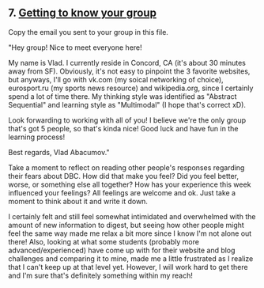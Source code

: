 ## 7. [Getting to know your group](7_get_to_know_your_group/readme.md)

Copy the email you sent to your group in this file.

"Hey group! Nice to meet everyone here!

My name is Vlad. I currently reside in Concord, CA (it's about 30 minutes away from SF). Obviously, it's not easy to pinpoint the 3 favorite websites, but anyways, I'll go with vk.com (my soical networking of choice), eurosport.ru (my sports news resource) and wikipedia.org, since I certainly spend a lot of time there. My thinking style was identified as "Abstract Sequential" and learning style as "Multimodal" (I hope that's correct xD).

Look forwarding to working with all of you! I believe we're the only group that's got 5 people, so that's kinda nice! Good luck and have fun in the learning process!

Best regards, Vlad Abacumov."

Take a moment to reflect on reading other people's responses regarding their fears about DBC. How did that make you feel? Did you feel better, worse, or something else all together? How has your experience this week influenced your feelings? All feelings are welcome and ok. Just take a moment to think about it and write it down. 

I certainly felt and still feel somewhat intimidated and overwhelmed with the amount of new information to digest, but seeing how other people might feel the same way made me relax a bit more since I know I'm not alone out there! Also, looking at what some students (probably more advanced/experienced) have come up with for their website and blog challenges and comparing it to mine, made me a little frustrated as I realize that I can't keep up at that level yet. However, I will work hard to get there and I'm sure that's definitely something within my reach!

